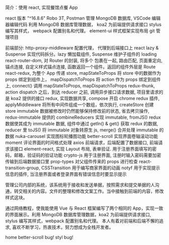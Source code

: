 ﻿简介：使用 react, 实现餐馆点餐 App

react 版本 "^16.8.6"
Robo 3T, Postman 管理 MongoDB 数据库, VSCode 编辑器编辑代码
利用 MongoDB 数据库管理数据，
koa2 为前端提供请求接口
stylus 编写其样式，
webpack 配置别名和代理。
element-ui 样式框架实现布局
git 管理项目

前端部分:
http-proxy-middleware 配置代理， 代理到后端接口上
react lazy & Suspense 实现代码拆分。lazy 懒加载组件, Suspense 维护子组件的 loading
react-router-dom, <BrowserRouter> 对 Router 的封装, <Switch> 将多个 <Route> 包裹在一起, <Route> 路由匹配, <Redirect> 页面重定向, <Link> 锚点连接, <NavLink> 自定义样式锚点连接, <withRouter> 函数返回一个组件。返回的组件外层是 Route
react-redux, <Provider> 为整个 App 传递 store, mapStateToProps 将 store 中的数据作为 props 绑定到组件上， mapDispatchToProps 将 action 作为 props 绑定到组件上, connect() 调用 mapStateToProps, mapDispatchToProps
redux-thunk, action dispatch 之后，到达 reducer 之前, 调用异步接口请求数据, 项目里请求的是 koa2 提供的接口
redux, 实现数据共享, compose 开启 chrome redux 插件, applyMiddleware 将所有中间件组成一个数组，依次执行, createStore 创建 store
immutable 数据被修改时仍然能够保持修改前的状态, 省去拷贝操作, redux-immutable 提供的 combineReducers 实现 immutable, fromJS() redux 数据使其成为 immutable 数据, 组件中通过 getIn() & get() 获取 redux 的数据, reducer 里 toJS() 将 immutable 对象转原生 js, merge() 合并处理 immutable 的数据
nuka-carousel 实现图标轮播图功能
better-scroll 实现界面卷轴滚动功能
moment 评论界面的时间格式处理
axios 前端请求，后端配置了数据接口, 前端请求该接口
element-react, 实现 Layout 布局, 表单验证. 用于注册界面填写的密码，邮箱，验证码的验证功能
crypto-js 用于注册界面, 注册时输入密码需要加密传输到后端数据接口里
prop-types 对父组件传来的 props 进行检查
react-transition-group, CSSTransition 用于编写商家界面的动画
notyf 用于实现提示信息的插件, 当注册界面或者登录界面有错误信息时要显示提示

管理公司内部的系统，该系统用于接收和发送单据，按照需求和提交单据的人沟通，转交相关的内容。文件的整理和修改文案工作。当中接触到前端的内容，修改样式这块。

通过网络教程，使我能使用 Vue 与 React 框架编写了两个相同的 App，实现一致的界面展示。利用 MongoDB 数据库管理数据，koa2 为前端提供请求接口,  stylus 编写其样式，webpack 配置别名和代理。
本人有着对前端和后端不懈的追求, 喜欢不断学习，热衷技术，努力想成为全栈开发者。

home better-scroll bug! styl bug!
